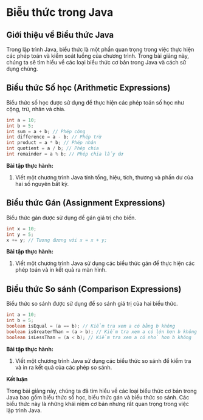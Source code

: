 # Biễu thức trong Java

## Giới thiệu về Biểu thức Java

Trong lập trình Java, biểu thức là một phần quan trọng trong việc thực hiện các phép toán và kiểm soát luồng của chương trình. Trong bài giảng này, chúng ta sẽ tìm hiểu về các loại biểu thức cơ bản trong Java và cách sử dụng chúng.

## **Biểu thức Số học (Arithmetic Expressions)**

Biểu thức số học được sử dụng để thực hiện các phép toán số học như cộng, trừ, nhân và chia.

```java
int a = 10;
int b = 5;
int sum = a + b; // Phép cộng
int difference = a - b; // Phép trừ
int product = a * b; // Phép nhân
int quotient = a / b; // Phép chia
int remainder = a % b; // Phép chia lấy dư
```

**Bài tập thực hành:**

1. Viết một chương trình Java tính tổng, hiệu, tích, thương và phần dư của hai số nguyên bất kỳ.

## **Biểu thức Gán (Assignment Expressions)**

Biểu thức gán được sử dụng để gán giá trị cho biến.

```java
int x = 10;
int y = 5;
x += y; // Tương đương với x = x + y;
```

**Bài tập thực hành:**

1. Viết một chương trình Java sử dụng các biểu thức gán để thực hiện các phép toán và in kết quả ra màn hình.

## **Biểu thức So sánh (Comparison Expressions)**

Biểu thức so sánh được sử dụng để so sánh giá trị của hai biểu thức.

```java
int a = 10;
int b = 5;
boolean isEqual = (a == b); // Kiểm tra xem a có bằng b không
boolean isGreaterThan = (a > b); // Kiểm tra xem a có lớn hơn b không
boolean isLessThan = (a < b); // Kiểm tra xem a có nhỏ hơn b không
```

**Bài tập thực hành:**

1. Viết một chương trình Java sử dụng các biểu thức so sánh để kiểm tra và in ra kết quả của các phép so sánh.

**Kết luận**

Trong bài giảng này, chúng ta đã tìm hiểu về các loại biểu thức cơ bản trong Java bao gồm biểu thức số học, biểu thức gán và biểu thức so sánh. Các biểu thức này là những khái niệm cơ bản nhưng rất quan trọng trong việc lập trình Java.
